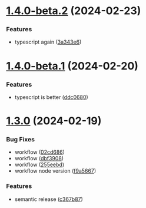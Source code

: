 # [1.4.0-beta.2](https://github.com/LunaticMuch/docusaurus-terminology/compare/v1.4.0-beta.1...v1.4.0-beta.2) (2024-02-23)


### Features

* typescript again ([3a343e6](https://github.com/LunaticMuch/docusaurus-terminology/commit/3a343e621100871ef161004c8fefd69c1acbdfc2))

# [1.4.0-beta.1](https://github.com/LunaticMuch/docusaurus-terminology/compare/v1.3.0...v1.4.0-beta.1) (2024-02-20)


### Features

* typescript is better ([ddc0680](https://github.com/LunaticMuch/docusaurus-terminology/commit/ddc0680085295d9fcc3c262aba363144ad30f95b))

# [1.3.0](https://github.com/LunaticMuch/docusaurus-terminology/compare/v1.2.4...v1.3.0) (2024-02-19)


### Bug Fixes

* workflow ([02cd686](https://github.com/LunaticMuch/docusaurus-terminology/commit/02cd686bafa77760f76b066ea09c98aeb3d916f7))
* workflow ([dbf3908](https://github.com/LunaticMuch/docusaurus-terminology/commit/dbf39085853e5a8ef88f2feca904631f3f7e7557))
* workflow ([255eebd](https://github.com/LunaticMuch/docusaurus-terminology/commit/255eebd9d7a9ed00bf778a8156ac63141ce3b591))
* workflow node version ([f9a5667](https://github.com/LunaticMuch/docusaurus-terminology/commit/f9a5667eef95e517ce317ac3300efe5c11a531e2))


### Features

* semantic release ([c367b87](https://github.com/LunaticMuch/docusaurus-terminology/commit/c367b87e1ec14a2ca9288783a3c2488586d6b75f))
